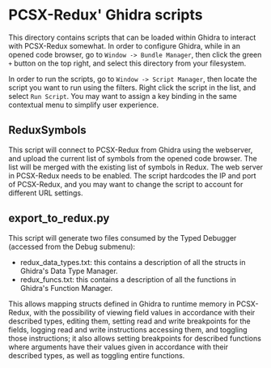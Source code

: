 # PCSX-Redux' Ghidra scripts

This directory contains scripts that can be loaded within Ghidra to interact with PCSX-Redux somewhat. In order to configure Ghidra, while in an opened code browser, go to `Window -> Bundle Manager`, then click the green `+` button on the top right, and select this directory from your filesystem.

In order to run the scripts, go to `Window -> Script Manager`, then locate the script you want to run using the filters. Right click the script in the list, and select `Run Script`. You may want to assign a key binding in the same contextual menu to simplify user experience.

## ReduxSymbols
This script will connect to PCSX-Redux from Ghidra using the webserver, and upload the current list of symbols from the opened code browser. The list will be merged with the existing list of symbols in Redux. The web server in PCSX-Redux needs to be enabled. The script hardcodes the IP and port of PCSX-Redux, and you may want to change the script to account for different URL settings.

## export_to_redux.py
This script will generate two files consumed by the Typed Debugger (accessed from the Debug submenu):

 - redux_data_types.txt: this contains a description of all the structs in Ghidra's Data Type Manager.
 - redux_funcs.txt: this contains a description of all the functions in Ghidra's Function Manager.

This allows mapping structs defined in Ghidra to runtime memory in PCSX-Redux, with the possibility of viewing field values in accordance with their described types, editing them, setting read and write breakpoints for the fields, logging read and write instructions accessing them, and toggling those instructions; it also allows setting breakpoints for described functions where arguments have their values given in accordance with their described types, as well as toggling entire functions.
